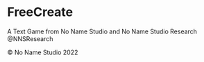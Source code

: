 # FreeCreate
A Text Game from No Name Studio and No Name Studio Research
@NNSResearch

© No Name Studio 2022

